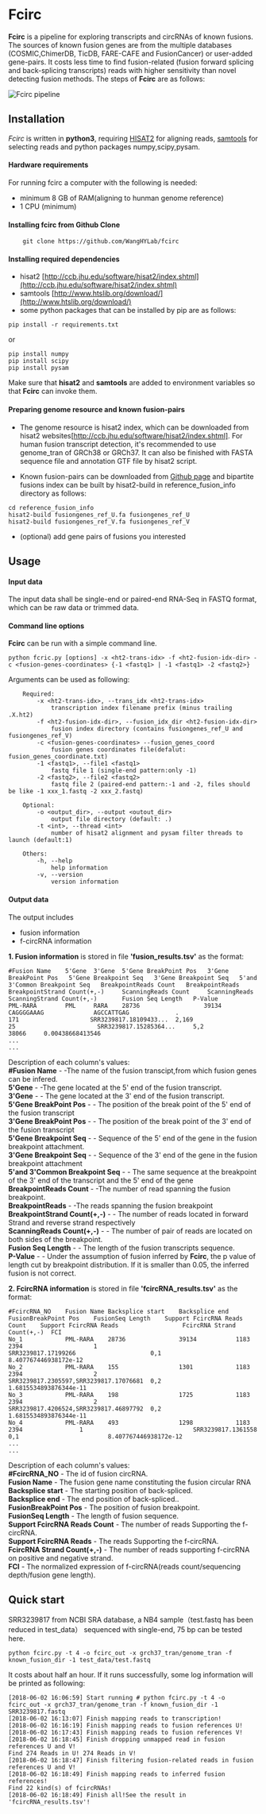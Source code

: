 # Fcirc
**Fcirc** is a pipeline for exploring transcripts and circRNAs of known fusions. The sources of known fusion genes are from the multiple databases (COSMIC,ChimerDB, TicDB, FARE-CAFE and FusionCancer) or user-added gene-pairs. It costs less time to find fusion-related (fusion forward splicing and back-splicing transcripts) reads with higher sensitivity than novel detecting fusion methods. The steps of **Fcirc** are as follows:

![Fcirc pipeline](https://github.com/WangHYLab/supplementary_files/blob/master/Images/Figure_1.png "fcirc pipeline")

## Installation
*Fcirc* is written in **python3**, requiring [HISAT2](http://ccb.jhu.edu/software/hisat2/index.shtml) for aligning reads, [samtools](http://www.htslib.org/download/) for selecting reads and python packages numpy,scipy,pysam.
#### Hardware requirements
For running fcirc a computer with the following is needed:
* minimum 8 GB of RAM(aligning to hunman genome reference)
* 1 CPU (minimum)

#### Installing fcirc from Github Clone
```
    git clone https://github.com/WangHYLab/fcirc
```
#### Installing required dependencies
* hisat2 [http://ccb.jhu.edu/software/hisat2/index.shtml](http://ccb.jhu.edu/software/hisat2/index.shtml)
* samtools [http://www.htslib.org/download/](http://www.htslib.org/download/)
* some python packages that can be installed by pip are as follows:
```
pip install -r requirements.txt
```
or
```
pip install numpy
pip install scipy
pip install pysam
```
Make sure that **hisat2** and **samtools** are added to environment variables so that **Fcirc** can invoke them.

#### Preparing genome resource and known fusion-pairs
* The genome resource is hisat2 index, which can be downloaded from hisat2 websites[http://ccb.jhu.edu/software/hisat2/index.shtml]. For human fusion transcript detection, it's recommended to use genome_tran of GRCh38 or GRCh37. It can also be finished with FASTA sequence file and annotation GTF file by hisat2 script.

* Known fusion-pairs can be downloaded from [Github page](https://github.com/WangHYLab/fcirc) and bipartite fusions index can be built by hisat2-build in reference_fusion_info directory as follows:

```
cd reference_fusion_info
hisat2-build fusiongenes_ref_U.fa fusiongenes_ref_U
hisat2-build fusiongenes_ref_V.fa fusiongenes_ref_V
```

* (optional) add gene pairs of fusions you interested

## Usage
#### Input data
The input data shall be single-end or paired-end RNA-Seq in FASTQ format, which can be raw data or trimmed data.

#### Command line options
**Fcirc** can be run with a simple command line.
```
python fcric.py [options] -x <ht2-trans-idx> -f <ht2-fusion-idx-dir> -c <fusion-genes-coordinates> {-1 <fastq1> | -1 <fastq1> -2 <fastq2>} 
```
Arguments can be used as following:
```
    Required:
        -x <ht2-trans-idx>, --trans_idx <ht2-trans-idx>
            transcription index filename prefix (minus trailing .X.ht2)
        -f <ht2-fusion-idx-dir>, --fusion_idx_dir <ht2-fusion-idx-dir>
            fusion index directory (contains fusiongenes_ref_U and fusiongenes_ref_V)
        -c <fusion-genes-coordinates> --fusion_genes_coord
            fusion genes coordinates file(defalut: fusion_genes_coordinate.txt)    
        -1 <fastq1>, --file1 <fastq1>
            fastq file 1 (single-end pattern:only -1)
        -2 <fastq2>, --file2 <fastq2>
            fastq file 2 (paired-end pattern:-1 and -2, files should be like -1 xxx_1.fastq -2 xxx_2.fastq)

    Optional:     
        -o <output_dir>, --output <outout_dir>
            output file directory (default: .)
        -t <int>, --thread <int>
            number of hisat2 alignment and pysam filter threads to launch (default:1)    

    Others:
        -h, --help
            help information  
        -v, --version
            version information 
```

#### Output data
The output includes 
* fusion information
* f-circRNA information

**1. Fusion information** is stored in file **'fusion_results.tsv'** as the format:
```
#Fusion Name    5'Gene  3'Gene  5'Gene BreakPoint Pos   3'Gene BreakPoint Pos   5'Gene Breakpoint Seq   3'Gene Breakpoint Seq   5'and 3'Common Breakpoint Seq   BreakpointReads Count   BreakpointReads         BreakpointStrand Count(+,-)     ScanningReads Count     ScanningReads           ScanningStrand Count(+,-)       Fusion Seq Length   P-Value
PML-RARA        PML     RARA    28736                  39134                    CAGGGGAAAG              AGCCATTGAG             .                               171                    SRR3239817.18109433...  2,169                           25                       SRR3239817.15285364...     5,2                             38066     0.00438668413546
...
...
```
Description of each column's values:
</br>**#Fusion Name** - -The name of the fusion transcipt,from which fusion genes can be infered.
</br>**5'Gene** - -The gene located at the 5' end of the fusion transcript.
</br>**3'Gene** - - The gene located at the 3' end of the fusion transcript.
</br>**5'Gene BreakPoint Pos** - - The position of the break point of the 5' end of the fusion transcript
</br>**3'Gene BreakPoint Pos** - - The position of the break point of the 3' end of the fusion transcript
</br>**5'Gene Breakpoint Seq** - - Sequence of the 5' end of the gene in the fusion breakpoint attachment.
</br>**3'Gene Breakpoint Seq** - - Sequence of the 3' end of the gene in the fusion breakpoint attachment
</br>**5'and 3'Common Breakpoint Seq** - - The same sequence at the breakpoint of the 3' end of the transcript and the 5' end of the gene
</br>**BreakpointReads Count** - -The number of read spanning the fusion breakpoint.
</br>**BreakpointReads** - -The reads spanning the fusion breakpoint
</br>**BreakpointStrand Count(+,-)** - - The number of reads located in forward Strand and reverse strand respectively
</br>**ScanningReads Count(+,-)** - - The number of pair of reads are located on both sides of the breakpoint.
</br>**Fusion Seq Length** - - The length of the fusion transcripts sequence.
</br>**P-Value** - - Under the assumption of fusion inferred by **Fcirc**, the p value of length cut by breakpoint distribution. If it is smaller than 0.05, the inferred fusion is not correct.


**2. FcircRNA information** is stored in file **'fcircRNA_results.tsv'** as the format:
```
#FcircRNA_NO	Fusion Name	Backsplice start	Backsplice end	FusionBreakPoint Pos	FusionSeq Length	Support FcircRNA Reads Count	Support FcircRNA Reads	                FcircRNA Strand Count(+,-)	FCI
No_1        	PML-RARA	28736            	39134	        1183	                2394	            	1	                            SRR3239817.17199266	                    0,1	                        8.407767446938172e-12
No_2	        PML-RARA	155	                1301        	1183	                2394	            	2	                            SRR3239817.2305597,SRR3239817.17076681  0,2	                        1.6815534893876344e-11
No_3        	PML-RARA	198	                1725	        1183	                2394	            	2	                            SRR3239817.4206524,SRR3239817.46897792	0,2	                        1.6815534893876344e-11
No_4        	PML-RARA	493	                1298	        1183	                2394            	1	                            SRR3239817.1361558                  	0,1	                        8.407767446938172e-12
...
...
```
Description of each column's values:
</br>**#FcircRNA_NO** - The id of fusion circRNA.
</br>**Fusion Name** - The fusion gene name constituting the fusion circular RNA
</br>**Backsplice start** - The starting position of back-spliced.
</br>**Backsplice end** - The end position of back-spliced..
</br>**FusionBreakPoint Pos** - The position of fusion breakpoint. 
</br>**FusionSeq Length** - The length of fusion sequence.
</br>**Support FcircRNA Reads Count** - The number of reads Supporting the f-circRNA.
</br>**Support FcircRNA Reads** - The reads Supporting the f-circRNA.
</br>**FcircRNA Strand Count(+,-)** - The number of reads supporting f-circRNA on positive and negative strand.
</br>**FCI** - The normalized expression of f-circRNA(reads count/sequencing depth/fusion gene length). 

## Quick start
SRR3239817 from NCBI SRA database, a NB4 sample（test.fastq has been reduced in test_data） sequenced with single-end, 75 bp can be tested here.
```
python fcirc.py -t 4 -o fcirc_out -x grch37_tran/genome_tran -f known_fusion_dir -1 test_data/test.fastq
```
It costs about half an hour. If it runs successfully, some log information will be printed as following:
```
[2018-06-02 16:06:59] Start running # python fcirc.py -t 4 -o fcirc_out -x grch37_tran/genome_tran -f known_fusion_dir -1 SRR3239817.fastq
[2018-06-02 16:13:07] Finish mapping reads to transcription!
[2018-06-02 16:16:19] Finish mapping reads to fusion references U!
[2018-06-02 16:17:43] Finish mapping reads to fusion references V!
[2018-06-02 16:18:45] Finish dropping unmapped read in fusion references U and V!
Find 274 Reads in U! 274 Reads in V!
[2018-06-02 16:18:47] Finish filtering fusion-related reads in fusion references U and V!
[2018-06-02 16:18:49] Finish mapping reads to inferred fusion references!
Find 22 kind(s) of fcircRNAs!
[2018-06-02 16:18:49] Finish all!See the result in 'fcircRNA_results.tsv'!
```

